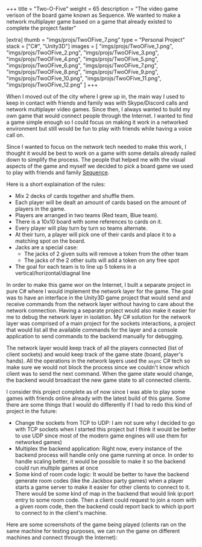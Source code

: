 +++
title = "Two-O-Five"
weight = 65
description = "The video game verison of the board game known as Sequence. We wanted to make a network multiplayer game based on a game that already existed to complete the project faster"

[extra]
thumb = "imgs/projs/TwoOFive_7.png"
type = "Personal Project"
stack = ["C#", "Unity3D"]
images = [
    "imgs/projs/TwoOFive_1.png",
    "imgs/projs/TwoOFive_2.png",
    "imgs/projs/TwoOFive_3.png",
    "imgs/projs/TwoOFive_4.png",
    "imgs/projs/TwoOFive_5.png",
    "imgs/projs/TwoOFive_6.png",
    "imgs/projs/TwoOFive_7.png",
    "imgs/projs/TwoOFive_8.png",
    "imgs/projs/TwoOFive_9.png",
    "imgs/projs/TwoOFive_10.png",
    "imgs/projs/TwoOFive_11.png",
    "imgs/projs/TwoOFive_12.png"
]
+++

When I moved out of the city where I grew up in, the main way I used to keep in contact with friends and family was with Skype/Discord calls and network multiplayer video games. Since then, I always wanted to build my own game that would connect people through the Internet. I wanted to find a game simple enough so I could focus on making it work in a networked environment but still would be fun to play with friends while having a voice call on.

Since I wanted to focus on the network tech needed to make this work, I thought it would be best to work on a game with some details already nailed down to simplify the process. The people that helped me with the visual aspects of the game and myself we decided to pick a board game we used to play with friends and family [Sequence](https://en.wikipedia.org/wiki/Sequence_(game)).

Here is a short explaination of the rules:

- Mix 2 decks of cards together and shuffle them.
- Each player will be dealt an amount of cards based on the amount of players in the game.
- Players are arranged in two teams (Red team, Blue team).
- There is a 10x10 board with some references to cards on it.
- Every player will play turn by turn so teams alternate.
- At their turn, a player will pick one of their cards and place it to a matching spot on the board.
- Jacks are a special case:
    - The jacks of 2 given suits will remove a token from the other team
    - The jacks of the 2 other suits will add a token on any free spot
- The goal for each team is to line up 5 tokens in a vertical/horizontal/diagnal line

In order to make this game wor on the Internet, I built a separate project in pure C# where I would implement the network layer for the game. The goal was to have an interface in the Unity3D game project that would send and receive commands from the network layer without having to care about the network connection. Having a separate project would also make it easier for me to debug the network layer in isolation. My C# solution for the network layer was comprised of a main project for the sockets interactions, a project that would list all the available commands for the layer and a console application to send commands to the backend manually for debugging.

The network layer would keep track of all the players connected (list of client sockets) and would keep track of the game state (board, player's hands). All the operations in the network layers used the `async` C# tech so make sure we would not block the process since we couldn't know which client was to send the next command. When the game state would change, the backend would broadcast the new game state to all connected clients.

I consider this project complete as of now since I was able to play some games with friends online already with the latest build of this game. Some there are some things that I would do differently if I had to redo this kind of project in  the future:

- Change the sockets from TCP to UDP: I am not sure why I decided to go with TCP sockets when I started this project but I think it would be better to use UDP since most of the modern game engines will use them for networked games)
- Multiplex the backend application: Right now, every instance of the backend process will handle only one game running at once. In order to handle scaling better, it would be possible to make it so  the backend could run multiple games at once
- Some kind of room code logic: It would be better to have the backend generate room codes (like the Jackbox party games) when a player starts a game server to make it easier for other clients to connect to it. There would be some kind of map in the backend that would link ip:port entry to some room code. Then a client could request to join a room with a given room code, then the backend could report back to which ip:port to connect to in the client's machine.

Here are some screenshots of the game being played (clients ran on the same machine for testing purposes, we can run the game on different machines and connect through the Internet):
